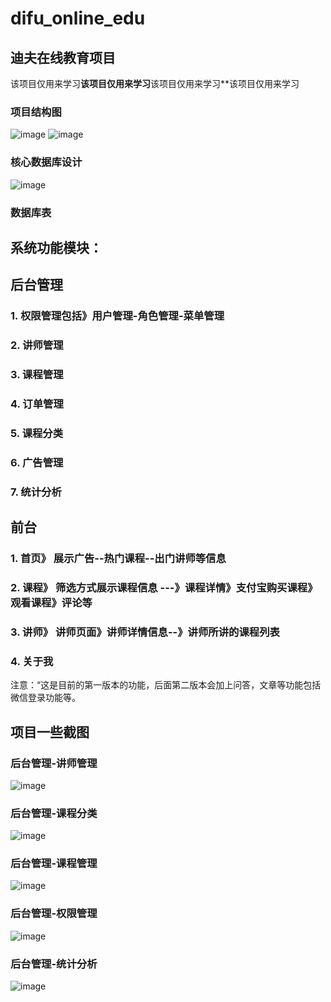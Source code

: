 # difu_online_edu
## 迪夫在线教育项目
该项目仅用来学习**该项目仅用来学习**该项目仅用来学习**该项目仅用来学习
### 项目结构图
![image](https://user-images.githubusercontent.com/78295307/208625096-81dadf3a-451e-4a65-a07c-e113a1c85c5d.png)
![image](https://user-images.githubusercontent.com/78295307/208625587-ac528ad0-2b1c-4bf4-b851-fc2f6cc471d4.png)

### 核心数据库设计
![image](https://user-images.githubusercontent.com/78295307/208626553-c6b7b93f-c377-4f8c-b5bc-35289343877d.png)
### 数据库表


## 系统功能模块：
## 后台管理
### 1. 权限管理包括》用户管理-角色管理-菜单管理
### 2. 讲师管理
### 3. 课程管理
### 4. 订单管理
### 5. 课程分类
### 6. 广告管理
### 7. 统计分析
## 前台
### 1. 首页》 展示广告--热门课程--出门讲师等信息
### 2. 课程》 筛选方式展示课程信息 ---》课程详情》支付宝购买课程》观看课程》评论等
### 3. 讲师》 讲师页面》讲师详情信息--》讲师所讲的课程列表
### 4. 关于我
注意：“这是目前的第一版本的功能，后面第二版本会加上问答，文章等功能包括微信登录功能等。
## 项目一些截图
### 后台管理-讲师管理
![image](https://user-images.githubusercontent.com/78295307/208633192-879838e3-a0f1-4a2d-816e-63dce0cb4920.png)
### 后台管理-课程分类
![image](https://user-images.githubusercontent.com/78295307/208634028-3b8233bf-452e-4b95-8f7e-9314528f0123.png)
### 后台管理-课程管理
![image](https://user-images.githubusercontent.com/78295307/208634654-efe98d00-c8ff-4e5e-853d-36894ed6b1b7.png)
### 后台管理-权限管理
![image](https://user-images.githubusercontent.com/78295307/208634819-978c41af-45ff-4cb5-8de9-a01346f5b1d9.png)
### 后台管理-统计分析
![image](https://user-images.githubusercontent.com/78295307/208641429-92302f4c-3c04-41a3-8bea-69b5be546150.png)



